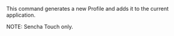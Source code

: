 This command generates a new Profile and adds it to the current application.

NOTE: Sencha Touch only.
